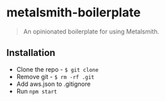 # metalsmith-boilerplate
> An opinionated boilerplate for using Metalsmith.

## Installation

- Clone the repo - `$ git clone `
- Remove git - `$ rm -rf .git`
- Add aws.json to .gitignore
- Run `npm start`

